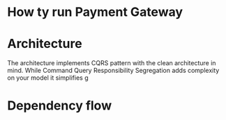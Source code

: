 # How ty run Payment Gateway

# Architecture
The architecture implements CQRS pattern with the clean architecture in mind.
While Command Query Responsibility Segregation adds complexity on your model it simplifies g

# Dependency flow



